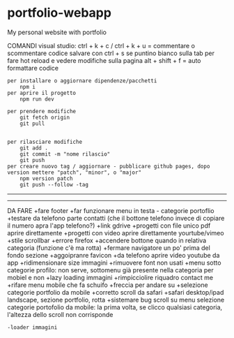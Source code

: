 # portfolio-webapp
My personal website with portfolio


COMANDI
    visual studio:
        ctrl + k + c / ctrl + k + u = commentare o scommentare codice
        salvare con ctrl + s se puntino bianco sulla tab per fare hot reload e vedere modifiche sulla pagina
        alt + shift + f = auto formattare codice

    per installare o aggiornare dipendenze/pacchetti
        npm i
    per aprire il progetto
        npm run dev

    per prendere modifiche
        git fetch origin
        git pull


    per rilasciare modifiche
        git add .
        git commit -m "nome rilascio"
        git push
    per creare nuovo tag / aggiornare - pubblicare github pages, dopo version mettere "patch", "minor", o "major"
        npm version patch
        git push --follow -tag


------------------------------------------------------------------------------------------------------------------------
------------------------------------------------------------------------------------------------------------------------


DA FARE
    +fare footer
    +far funzionare menu in testa - categorie portoflio
    +testare da telefono parte contatti (che il bottone telefono invece di copiare il numero apra l'app telefono?)
    +link gdrive
    +progetti con file unico pdf aprire direttamente
    +progetti con video aprire direttamente yourtube/vimeo
    +stile scrollbar
    +errore firefox
    +accendere bottone quando in relativa categoria (funzione c'è ma rotta)
    +fermare navigatore un po' prima del fondo sezione
    +aggoipranre favicon
    +da telefono aprire video youtube da app
    +ridimensionare size immagini
    +rimuovere font non usati
    +menu sotto categorie profilo: non serve, sottomenu già presente nella categoria per mobiel e non
    +lazy loading immagini
    +rimpicciolire riquadro contact me
    +rifare menu mobile che fa schuifo
    +freccia per andare su
    +selezione categorie portfolio da mobile
    +corretto scroll da safari
    +safari desktop/ipad landscape, sezione portfolio, rotta
    +sistemare bug scroll su menu selezione categorie portofolio da mobile: la prima volta, se clicco qualsiasi categoria, l'altezza dello scroll non corrisponde

    -loader immagini

